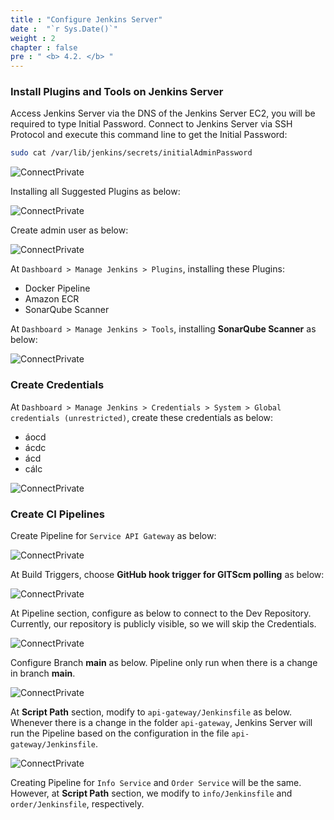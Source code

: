```yaml
---
title : "Configure Jenkins Server"
date :  "`r Sys.Date()`" 
weight : 2 
chapter : false
pre : " <b> 4.2. </b> "
---
```


### Install Plugins and Tools on Jenkins Server

Access Jenkins Server via the DNS of the Jenkins Server EC2, you will be required to type Initial Password. Connect to Jenkins Server via SSH Protocol and execute this command line to get the Initial Password:

```sh
sudo cat /var/lib/jenkins/secrets/initialAdminPassword
```

![ConnectPrivate](/images/4-cicd/4.2-jenkins/0_Jenkins.png)

Installing all Suggested Plugins as below:

![ConnectPrivate](/images/4-cicd/4.2-jenkins/1_Jenkins.png)

Create admin user as below:

![ConnectPrivate](/images/4-cicd/4.2-jenkins/2_Jenkins.png)

At `Dashboard > Manage Jenkins > Plugins`, installing these Plugins:

- Docker Pipeline
- Amazon ECR
- SonarQube Scanner 

At `Dashboard > Manage Jenkins > Tools`, installing **SonarQube Scanner** as below:

![ConnectPrivate](/images/4-cicd/4.2-jenkins/3_Jenkins.png)

### Create Credentials

At `Dashboard > Manage Jenkins > Credentials > System > Global credentials (unrestricted)`, create these credentials as below:

- áocd
- ácdc
- ácd
- cálc

![ConnectPrivate](/images/4-cicd/4.2-jenkins/4_Jenkins.png)

### Create CI Pipelines

Create Pipeline for `Service API Gateway` as below:

![ConnectPrivate](/images/4-cicd/4.2-jenkins/5_Jenkins.png)

At Build Triggers, choose **GitHub hook trigger for GITScm polling** as below:

![ConnectPrivate](/images/4-cicd/4.2-jenkins/6_Jenkins.png)

At Pipeline section, configure as below to connect to the Dev Repository. Currently, our repository is publicly visible, so we will skip the Credentials.

![ConnectPrivate](/images/4-cicd/4.2-jenkins/7_Jenkins.png)

Configure Branch **main** as below. Pipeline only run when there is a change in branch **main**.

![ConnectPrivate](/images/4-cicd/4.2-jenkins/8_Jenkins.png)

At **Script Path** section, modify to `api-gateway/Jenkinsfile` as below. Whenever there is a change in the folder `api-gateway`, Jenkins Server will run the Pipeline based on the configuration in the file `api-gateway/Jenkinsfile`.

![ConnectPrivate](/images/4-cicd/4.2-jenkins/9_Jenkins.png)

Creating Pipeline for `Info Service` and `Order Service` will be the same. However, at **Script Path** section, we modify to `info/Jenkinsfile` and `order/Jenkinsfile`, respectively.
